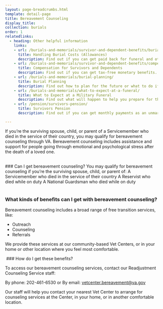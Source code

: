 ```yaml
---
layout: page-breadcrumbs.html
template: detail-page
title: Bereavement Counseling
display_title:
collection: burials
order: 1
relatedlinks:
  - heading: Other helpful information
    links:
    - url: /burials-and-memorials/survivor-and-dependent-benefits/burial-costs/
      title: Handling Burial Costs (Allowances)
      description: Find out if you can get paid back for funeral and other burial costs.
    - url: /burials-and-memorials/survivor-and-dependent-benefits/compensation/
      title: Compensation for Survivors and Dependents
      description: Find out if you can get tax-free monetary benefits.
    - url: /burials-and-memorials/burial-planning/
      title: Burial Planning
      description: Find out how to plan for the future or what to do if your family member has just died.
    - url: /burials-and-memorials/what-to-expect-at-a-funeral/
      title: What to Expect at a Military Funeral
      description: Find out what will happen to help you prepare for this day.
    - url: /pension/survivors-pension/
      title: Survivors Pension
      description: Find out if you can get monthly payments as an unmarried surviving spouse or unmarried child of a deceased Veteran with wartime service.

---
```


<div class="va-introtext">

If you’re the surviving spouse, child, or parent of a Servicemember who died in the service of their country, you may qualify for bereavement counseling through VA. Bereavement counseling includes assistance and support for people going through emotional and psychological stress after the death of a loved one.

</div>

<br>

<div class="feature" markdown=“1”>
### Can I get bereavement counseling?
You may qualify for bereavement counseling if you’re the surviving spouse, child, or parent of:
A Servicemember who died in the service of their country
A Reservist who died while on duty
A National Guardsman who died while on duty
</div>

<br>

### What kinds of benefits can I get with bereavement counseling?

Bereavement counseling includes a broad range of free transition services, like:

- Outreach
- Counseling
- Referrals

We provide these services at our community-based Vet Centers, or in your home or other location where you feel most comfortable.

 ### How do I get these benefits?

To access our bereavement counseling services, contact our Readjustment Counseling Service staff:

By phone: 202-461-6530 or
By email: vetcenter.bereavement@va.gov

Our staff will help you contact your nearest Vet Center to arrange for counseling services at the Center, in your home, or in another comfortable location.
